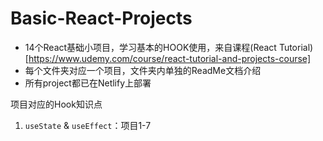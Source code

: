 # Basic-React-Projects
- 14个React基础小项目，学习基本的HOOK使用，来自课程(React Tutorial)[https://www.udemy.com/course/react-tutorial-and-projects-course]
- 每个文件夹对应一个项目，文件夹内单独的ReadMe文档介绍
- 所有project都已在Netlify上部署

项目对应的Hook知识点
1. `useState` & `useEffect`：项目1-7
